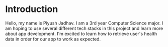 # Introduction

Hello, my name is Piyush Jadhav. I am a 3rd year Computer Science major. I am hoping to use several different tech stacks in this project and learn more about app development. I'm excited to learn how to retrieve user's health data in order for our app to work as expected.
